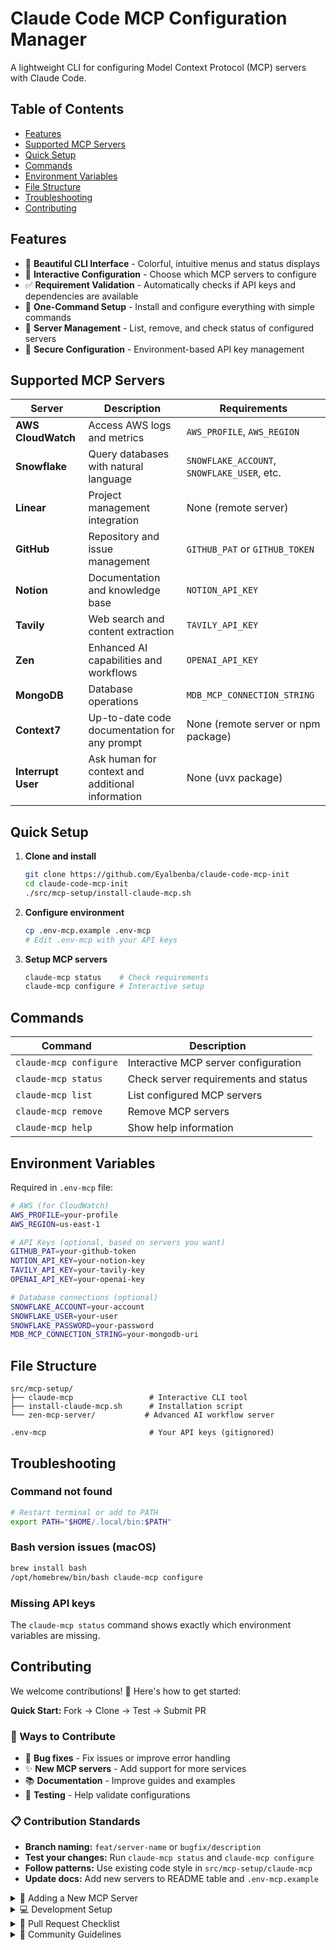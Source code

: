 # Claude Code MCP Configuration Manager

A lightweight CLI for configuring Model Context Protocol (MCP) servers with Claude Code.

## Table of Contents

- [Features](#features)
- [Supported MCP Servers](#supported-mcp-servers)
- [Quick Setup](#quick-setup)
- [Commands](#commands)
- [Environment Variables](#environment-variables)
- [File Structure](#file-structure)
- [Troubleshooting](#troubleshooting)
- [Contributing](#contributing)

## Features

- 🎨 **Beautiful CLI Interface** - Colorful, intuitive menus and status displays
- 🔧 **Interactive Configuration** - Choose which MCP servers to configure
- ✅ **Requirement Validation** - Automatically checks if API keys and dependencies are available
- 🚀 **One-Command Setup** - Install and configure everything with simple commands
- 🔄 **Server Management** - List, remove, and check status of configured servers
- 🔐 **Secure Configuration** - Environment-based API key management

## Supported MCP Servers

| Server | Description | Requirements |
|--------|-------------|--------------|
| **AWS CloudWatch** | Access AWS logs and metrics | `AWS_PROFILE`, `AWS_REGION` |
| **Snowflake** | Query databases with natural language | `SNOWFLAKE_ACCOUNT`, `SNOWFLAKE_USER`, etc. |
| **Linear** | Project management integration | None (remote server) |
| **GitHub** | Repository and issue management | `GITHUB_PAT` or `GITHUB_TOKEN` |
| **Notion** | Documentation and knowledge base | `NOTION_API_KEY` |
| **Tavily** | Web search and content extraction | `TAVILY_API_KEY` |
| **Zen** | Enhanced AI capabilities and workflows | `OPENAI_API_KEY` |
| **MongoDB** | Database operations | `MDB_MCP_CONNECTION_STRING` |
| **Context7** | Up-to-date code documentation for any prompt | None (remote server or npm package) |
| **Interrupt User** | Ask human for context and additional information | None (uvx package) |

## Quick Setup

1. **Clone and install**
   ```bash
   git clone https://github.com/Eyalbenba/claude-code-mcp-init
   cd claude-code-mcp-init
   ./src/mcp-setup/install-claude-mcp.sh
   ```

2. **Configure environment**
   ```bash
   cp .env-mcp.example .env-mcp
   # Edit .env-mcp with your API keys
   ```

3. **Setup MCP servers**
   ```bash
   claude-mcp status    # Check requirements
   claude-mcp configure # Interactive setup
   ```

## Commands

| Command | Description |
|---------|-------------|
| `claude-mcp configure` | Interactive MCP server configuration |
| `claude-mcp status` | Check server requirements and status |
| `claude-mcp list` | List configured MCP servers |
| `claude-mcp remove` | Remove MCP servers |
| `claude-mcp help` | Show help information |

## Environment Variables

Required in `.env-mcp` file:

```bash
# AWS (for CloudWatch)
AWS_PROFILE=your-profile
AWS_REGION=us-east-1

# API Keys (optional, based on servers you want)
GITHUB_PAT=your-github-token
NOTION_API_KEY=your-notion-key
TAVILY_API_KEY=your-tavily-key
OPENAI_API_KEY=your-openai-key

# Database connections (optional)
SNOWFLAKE_ACCOUNT=your-account
SNOWFLAKE_USER=your-user
SNOWFLAKE_PASSWORD=your-password
MDB_MCP_CONNECTION_STRING=your-mongodb-uri
```

## File Structure

```
src/mcp-setup/
├── claude-mcp                 # Interactive CLI tool
├── install-claude-mcp.sh      # Installation script
└── zen-mcp-server/           # Advanced AI workflow server

.env-mcp                       # Your API keys (gitignored)
```

## Troubleshooting

### Command not found
```bash
# Restart terminal or add to PATH
export PATH="$HOME/.local/bin:$PATH"
```

### Bash version issues (macOS)
```bash
brew install bash
/opt/homebrew/bin/bash claude-mcp configure
```

### Missing API keys
The `claude-mcp status` command shows exactly which environment variables are missing.

## Contributing

We welcome contributions! 🎉 Here's how to get started:

**Quick Start:** Fork → Clone → Test → Submit PR

### 🚀 Ways to Contribute
- 🐛 **Bug fixes** - Fix issues or improve error handling
- ✨ **New MCP servers** - Add support for more services  
- 📚 **Documentation** - Improve guides and examples
- 🧪 **Testing** - Help validate configurations

### 📋 Contribution Standards
- **Branch naming:** `feat/server-name` or `bugfix/description`
- **Test your changes:** Run `claude-mcp status` and `claude-mcp configure`
- **Follow patterns:** Use existing code style in `src/mcp-setup/claude-mcp`
- **Update docs:** Add new servers to README table and `.env-mcp.example`

<details>
<summary>🔧 Adding a New MCP Server</summary>

### Step-by-Step Guide

1. **Define the server** in `src/mcp-setup/claude-mcp`:
   ```bash
   MCP_SERVERS[newserver]="New Server Name"
   MCP_DESCRIPTIONS[newserver]="Description of what this server does"
   MCP_REQUIREMENTS[newserver]="REQUIRED_ENV_VAR, ANOTHER_VAR"
   ```

2. **Add configuration function**:
   ```bash
   configure_newserver_server() {
       if claude mcp add "server-name" "$UVX_PATH" \
           server-package@latest \
           -e "ENV_VAR=$ENV_VAR" \
           -t stdio; then
           print_success "New Server configured successfully"
       else
           print_error "Failed to configure New Server"
           return 1
       fi
   }
   ```

3. **Wire it up** in the case statement:
   ```bash
   case "$server_key" in
       # ... existing servers ...
       "newserver")
           configure_newserver_server
           ;;
   ```

4. **Update documentation**:
   - Add server to the Supported MCP Servers table above
   - Add environment variables to `.env-mcp.example`

5. **Test thoroughly**:
   ```bash
   claude-mcp status    # Should show your new server
   claude-mcp configure # Should allow configuring it
   ```

**Reference:** See the Context7 integration as a complete example.

</details>

<details>
<summary>💻 Development Setup</summary>

### Quick Setup
```bash
# Fork the repo on GitHub, then:
git clone https://github.com/YOUR-USERNAME/claude-mcp-init
cd claude-mcp-init
./src/mcp-setup/install-claude-mcp.sh

# Create test environment
cp .env-mcp.example .env-mcp
# Edit .env-mcp with your test credentials

# Test your changes
claude-mcp status
claude-mcp configure
```

### Requirements
- Bash 4.0+ (auto-installed on macOS via Homebrew)
- uvx (auto-detected or set `UVX_PATH_OVERRIDE`)
- Claude Code CLI

</details>

<details>
<summary>📝 Pull Request Checklist</summary>

### Before Submitting
- [ ] **Tested locally** - Your changes work with `claude-mcp status` and `claude-mcp configure`
- [ ] **Documentation updated** - README table and `.env-mcp.example` if adding new server
- [ ] **Code follows patterns** - Matches existing style and structure
- [ ] **Branch named correctly** - `feat/server-name` or `bugfix/description`
- [ ] **Clear commit message** - Explains what and why

### Pull Request Template
```markdown
## Changes
- Brief description of what you added/fixed

## Testing
- [ ] Tested with `claude-mcp status`
- [ ] Tested with `claude-mcp configure`
- [ ] Updated documentation if needed

## Type of Change
- [ ] Bug fix
- [ ] New MCP server
- [ ] Documentation update
- [ ] Other: ___________
```

</details>

<details>
<summary>🤝 Community Guidelines</summary>

### Code of Conduct
- **Be respectful** and inclusive in all interactions
- **Help others** learn and contribute
- **Focus on constructive feedback** in reviews
- **Assume good intentions** from contributors

### Getting Help
- **Issues** - Use GitHub Issues for bugs and feature requests
- **Discussions** - Use GitHub Discussions for questions
- **Security** - Email security issues privately (see Security section)

### Recognition
All contributors will be recognized in our release notes and contributor acknowledgments.

</details>
